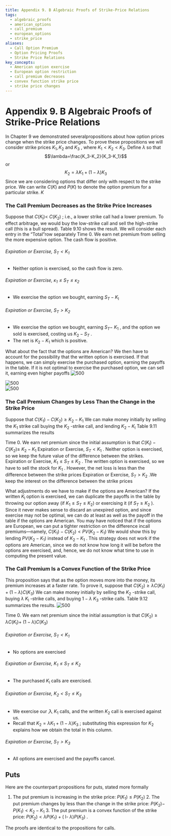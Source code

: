 ```yaml
---
title: Appendix 9. B Algebraic Proofs of Strike-Price Relations
tags:
  - algebraic_proofs
  - american_options
  - call_premium
  - european_options
  - strike_price
aliases:
  - Call Option Premium
  - Option Pricing Proofs
  - Strike Price Relations
key_concepts:
  - American option exercise
  - European option restriction
  - call premium decreases
  - convex function strike price
  - strike price changes
---
```


# Appendix 9. B Algebraic Proofs of Strike-Price Relations

In Chapter 9 we demonstrated severalpropositions about how option prices change when the strike price changes. To prove these propositions we will consider strike prices $K_{1},    K_{2}$ and $K_{3}$ ,  where $K_{1}<K_{2}<K_{3}$. Define $\lambda$ so that
$$\lambda=\frac{K_3-K_2}{K_3-K_1}$$ or
$$K_2=\lambda K_1+(1-\lambda)K_3$$
Since we are considering options that differ only with respect to the strike price. We can write $C(K)$ and $P(K)$ to denote the option premium for a particular strike. $K$

### The Call Premium Decreases as the Strike Price Increases
Suppose that $C(K_{\mathrm{l}})<$ $C(K_{2})$ ; i.e.,  a lower strike call had a lower premium. To effect arbitrage,  we would buy the low-strike call and sell the high-strike call (this is a bull spread). Table 9.10 shows the result. We will consider each entry in the “Total”row separately Time 0. We earn net premium from selling the more expensive option. The cash flow is positive.

###### Expiration or Exercise,  $S_{T}<K_{1}$
- Neither option is exercised,  so the cash flow is zero.

###### Expiration or Exercise,  $\kappa_{1}\leq S_{T}\leq\kappa_{2}$
- We exercise the option we bought,  earning $S_{T}-K_{\mathrm{l}}$

###### Expiration or Exercise,  $S_{T}>K_{2}$
- We exercise the option we bought,  earning $S_{T}-$ $K_{1}$ ,  and the option we sold is exercised,  costing us $K_{2}-S_{T}$ .
- The net is $K_{2}-K_{1}$ which is positive.

What about the fact that the options are American? We then have to account for the possibility that the written option is exercised. If that happens,  we can simply exercise the purchased option,  earning the payoffs in the table. If it is not optimal to exercise the purchased option,  we can sell it,  earning even higher payoffs
 ![500](https://cdn-mineru.openxlab.org.cn/model-mineru/prod/7a96b479c2f6de1079d1d70cd6f8a0aaa9d7a9b0db607c1c14d88f830bc5cb65.jpg)  

 ![500](https://cdn-mineru.openxlab.org.cn/model-mineru/prod/202ea5951cb83c37b2de415d7648bafc6e939d387f178390c41948d9fd13d7b3.jpg)  
 ![500](https://cdn-mineru.openxlab.org.cn/model-mineru/prod/fb93f0b06dc9f440b4b3b17e36780ba9191ca7b300d3c6e06ec24673acedfce0.jpg)  

### The Call Premium Changes by Less Than the Change in the Strike Price
Suppose that $C(K_{1})-C(K_{2})\geq K_{2}-K_{1}$ We can make money initially by selling the $K_{1}$ strike call buying the $K_{2}$ -strike call,  and lending $K_{2}-K_{\mathrm{l}}$ Table 9.11 summarizes the results

Time 0. We earn net premium since the initial assumption is that $C(K_{\mathrm{l}})-C(K_{2})\geq$ $K_{2}-K_{1}$ Expiration or Exercise,  $S_{T}<K_{1}$ . Neither option is exercised,  so we keep the future value of the difference between the strikes. Expiration or Exercise,  $K_{1}\leq S_{T}\leq K_{2}$ . The written option is exercised,  so we have to sell the stock for $K_{1}$ . However,  the net loss is less than the difference between the strike prices Expiration or Exercise,  $S_{T}>K_{2}$ .We keep the interest on the difference between the strike prices

What adjustments do we have to make if the options are American? If the written $K_{\mathrm{l}}$ option is exercised,  we can duplicate the payoffs in the table by throwing our option away (if $K_{1}\leq S_{T}\leq K_{2})$ or exercising it (if $S_{T}\geq K_{2}$ ). Since it never makes sense to discard an unexpired option,  and since exercise may not be optimal,  we can do at least as well as the payoff in the table if the options are American. You may have noticed that if the options are European,  we can put a tighter restriction on the difference incall premiums—namely,  $C(K_{1})-C(K_{2})<PV(K_{2}-K_{1})$ We would show this by lending $PV(K_{2}-K_{1})$ instead of $K_{2}-K_{1}$ . This strategy does not work if the options are American,  since we do not know how long it will be before the options are exercised,  and,  hence,  we do not know what time to use in computing the present value.

### The Call Premium Is a Convex Function of the Strike Price
This proposition says that as the option moves more into the money,  its premium increases at a faster rate. To prove it,  suppose that $C(K_{2})\geq\lambda C(K_{1})+(1-\lambda)C(K_{3})$ We can make money initially by selling the $K_{2}$ -strike call,  buying $\lambda$ $K_{\mathrm{l}}$ -strike calls,  and buying $1-\lambda$ $K_{3}$ -strike calls. Table 9.12 summarizes the results.
 ![500](https://cdn-mineru.openxlab.org.cn/model-mineru/prod/4b9adc1d3c6248206b89e138c6f8d41bef152476f599d9ac042233fc4b068967.jpg)  

Time 0. We earn net premium since the initial assumption is that $C(K_{2})\geq\lambda C(K_{\mathrm{l}})+$ $(1-\lambda)C(K_{3})$

###### Expiration or Exercise,  $S_T<K_1$
- No options are exercised

###### Expiration or Exercise,  $K_{1}\leq S_{T}\leq K_{2}$
- The purchased $K_{\mathrm{l}}$ calls are exercised.
###### Expiration or Exercise,  $K_{2}<S_{T}\leq K_{3}$
- We exercise our 入 $K_{1}$ calls,  and the written $K_{2}$ call is exercised against us.
- Recall that $K_{2}=\lambda K_{1}+(1-\lambda)K_{3}$ ; substituting this expression for $K_{2}$ explains how we obtain the total in this column.
###### Expiration or Exercise,  $S_{T}>K_{3}$
- All options are exercised and the payoffs cancel.

## Puts
Here are the counterpart propositions for puts,  stated more formally

1. The put premium is increasing in the strike price: $P(K_{1})\leq P(K_{2})$ 2. The put premium changes by less than the change in the strike price: $P(K_{2})-$ $P(K_{1})<K_{2}-K_{1}$ 3. The put premium is a convex function of the strike price: $P(K_{2})<\lambda P(K_{1})+($ l- $\lambda)P(K_{3})$ .

The proofs are identical to the propositions for calls.